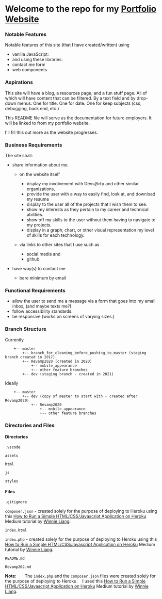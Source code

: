 # Welcome to the repo for my [Portfolio Website](https://jamiebort.github.io/)

### Notable Features
Notable features of this site (that I have created/written) using 
* vanilla JavaScript:
* and using these libraries:
* contact me form
* web components

### Aspirations
This site will have a blog, a resources page, and a fun stuff page. All of which will have content that can be filtered.
By a text field and by drop-down menus. One for title. One for date. One for keep subjects (css, debugging, back end, etc.)

This README file will serve as the documentation for future employers. It will be linked to from my portfolio website.

I'll fill this out more as the website progresses.

### Business Requirements
The site shall:

* share information about me.
	* on the website itself
		* display my involvement with Devs@rtp and other similar organizations,
		* provide the user with a way to easily find, look at, and download my resume
		* display to the user all of the projects that I wish them to see.
		* show my interests as they pertain to my career and technical abilities.
		* show off my skills to the user without them having to navigate to my projects.
		* display in a graph, chart, or other visual representation my level of skills for each technology.
		
	* via links to other sites that I use such as
		* social media and
		* github

* have way(s) to contact me
	* bare minimum by email
		
### Functional Requirements

* allow the user to send me a message via a form that goes into my email inbox, (and maybe texts me?)
* follow accessibility standards.
* be responsive (works on screens of varying sizes.)

### Branch Structure
   Currently

        +-- master
            +-- branch_for_cleaning_before_pushing_to_master (staging branch created in 2017)
            +-- Revamp2020 (created in 2020)
				+-- mobile_appearance
				+-- other feature branches
            +-- dev (staging branch - created in 2021)

   Ideally
   
        +-- master
            +-- dev (copy of master to start with - created after Revamp2020)
                +-- Revamp2020
                    +-- mobile_appearance
					+-- other feature branches

### Directories and Files
#### Directories

`.vscode`

`assets`

`html`

`js`

`styles`

#### Files

`.gitignore`

`composer.json` - created solely for the purpose of deploying to Heroku using this [How to Run a Simple HTML/CSS/Javascript Application on Heroku](https://medium.com/@winnieliang/how-to-run-a-simple-html-css-javascript-application-on-heroku-4e664c541b0b) Medium tutorial by [Winnie Liang](https://medium.com/@winnieliang).

`index.html` 

`index.php` - created solely for the purpose of deploying to Heroku using this [How to Run a Simple HTML/CSS/Javascript Application on Heroku](https://medium.com/@winnieliang/how-to-run-a-simple-html-css-javascript-application-on-heroku-4e664c541b0b) Medium tutorial by [Winnie Liang](https://medium.com/@winnieliang).

`README.md`

`Revamp202.md`


**Note:** 
&nbsp;&nbsp;&nbsp;&nbsp;&nbsp;&nbsp;The `index.php` and the `composer.json` files were created solely for the purpose of deploying to Heroku. 
&nbsp;&nbsp;&nbsp;I used this [How to Run a Simple HTML/CSS/Javascript Application on Heroku](https://medium.com/@winnieliang/how-to-run-a-simple-html-css-javascript-application-on-heroku-4e664c541b0b) Medium tutorial by [Winnie Liang](https://medium.com/@winnieliang).